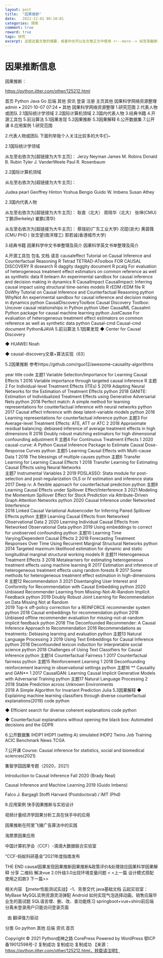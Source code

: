 ```yaml
---
layout: post
title:  "因果推断"
date:   2021-12-01 00:10:01
categories: 探索
comment: true
reward: true
tags: 研究
excerpt: 这是这篇文章的摘要，或者你也可以在文章正文中使用 <!--more--> 标签来截断摘要。
---
```


# 因果推断信息




因果推断： 

https://python.iitter.com/other/125212.html   


首页
 Python
 Java
 Go
 后端
 其他
 资讯
登录 注册
 主页其他
因果科学网络资源整理
admin •  2021-10-07 07:24 • 其他
因果科学网络资源整理
1.研究范围
2.代表人物或团队
2.1国际统计学领域
2.2国际计算机领域
2.3国内代表人物
3.经典书籍
4.开源工具包
5.前沿算法
5.1因果发现
5.2因果推断
5.3因果解释
6.公开数据集
7.公开课
8.应用案例
1.研究范围


2.代表人物或团队
下面列举我个人关注比较多的大牛们~

2.1国际统计学领域

从左至右依次为[超链接为大牛主页]：
Jerzy Neyman
James M. Robins
Donald B. Rubin
Tyler J. VanderWeele
Paul R. Rosenbaum

2.2国际计算机领域

从左至右依次为[超链接为大牛主页]：

Judea pearl
Geoffrey Hinton
Yoshua Bengio
Guido W. Imbens
Susan Athey

2.3国内代表人物


从左至右依次为[超链接为大牛主页]：
耿直（北大）
周晓华（北大）
张坤(CMU)
丁鹏(Berkeley)
崔鹏(清华)


从左至右依次为[超链接为大牛主页]：
蔡瑞初(广东工业大学)
况琨(浙大)
黄碧薇(CMU PHD )
张含望(南洋理工)
郭若诚(香港城市大学)

3.经典书籍
因果科学中文书单整理及简介
因果科学英文书单整理及简介

4.开源工具包
包名	文档	语言
causaleffect	Tutorial on Causal Inference and Counterfactual Reasoning	R
Tetrad	TETRAD-AToolbox FOR CAUSAL DISCOVERY	R
dosearch		R
daggity	daggity document	R
pcalg	For evaluation of heterogeneous treatment effect estimators on common reference as well as synthetic data	R
bnlearn	An experimental sandbox for causal inference and decision making in dynamics	R
CausalImpact	CausalImpact: Inferring causal impact using structural time-series models	R
rEDM	rEDM file	R
DoWhy	Tutorial on Causal Inference and Counterfactual Reasoning	python
WhyNot	An experimental sandbox for causal inference and decision making in dynamics	python
CausalDiscoveryToolbox	Causal Discovery Toolbox: Uncover causal relationships in Python	python
Uber CausalML	Causalml: Python package for causal machine learning	python
JustCause	For evaluation of heterogeneous treatment effect estimators on common reference as well as synthetic data	python
Causal-cmd	Causal-cmd document	Python&JAVA
5.前沿算法
5.1因果发现
◆ Center for Causal Discovery

◆ HUAWEI Noah

◆ causal-discovery文章+算法实现（63）

5.2因果推断
参考https://github.com/rguo12/awesome-causality-algorithms

year	title	code
主题1	Variable Selection/Importance for Learning Causal Effects	1
2016	Variable importance through targeted causal inference	R
主题2	For Individual-level Treatment Effects (ITEs)	5
2019	Adapting Neural Networks for the Estimation of Treatment Effects	python
2018	GANITE: Estimation of Individualized Treatment Effects using Generative Adversarial Nets	python
2018	Perfect match: A simple method for learning representations for counterfactual inference with neural networks	python
2017	Causal effect inference with deep latent-variable models	python
2016	Learning representations for counterfactual inference	python
主题3	For Average-level Treatment Effects: ATE, ATT or ATC	2
2018	Approximate residual balancing: debiased inference of average treatment effects in high dimensions	R
2016	Doubly robust matching estimators for high dimensional confounding adjustment	R
主题4	For Continuous Treatment Effects	1
2020	causal-curve: A Python Causal Inference Package to Estimate Causal Dose-Response Curves	python
主题5	Learning Causal Effects with Multi-cause Data	1
2018	The blessings of multiple causes	python
主题6	Transfer Learning for Learning Causal Effects	1
2018	Transfer Learning for Estimating Causal Effects using Neural Networks	
主题7	Instrumental Variables	2
2019	PDSLASSO: Stata module for post-selection and post-regularization OLS or IV estimation and inference	stata
2017	Deep iv: A flexible approach for counterfactual prediction	python
主题8	Learning Causal Effects under Spillover Effect/Interference	3
2021	Modeling the Momentum Spillover Effect for Stock Prediction via Attribute-Driven Graph Attention Networks	python
2020	Causal Inference under Networked Interference	
2018	Linked Causal Variational Autoencoder for Inferring Paired Spillover Effects	python
主题9	Learning Causal Effects from Networked Observational Data	2
2020	Learning Individual Causal Effects from Networked Observational Data	python
2019	Using embeddings to correct for unobserved confounding	python
主题10	Learning Time Varying/Dependent Causal Effects	2
2018	Forecasting Treatment Responses Over Time Using Recurrent Marginal Structural Networks	python
2014	Targeted maximum likelihood estimation for dynamic and static longitudinal marginal structural working models	R
主题11	Heterogeneous Treatment Effects	3
2018	Metalearners for estimating heterogeneous treatment effects using machine learning	R
2017	Estimation and inference of heterogeneous treatment effects using random forests	R
2017	Some methods for heterogeneous treatment effect estimation in high-dimensions	R
主题12	Recommendation	3
2021	Disentangling User Interest and Conformity for Recommendation with Causal Embedding	python
2020	Unbiased Recommender Learning from Missing-Not-At-Random Implicit Feedback	python
2019	Doubly Robust Joint Learning for Recommendation on Data Missing Not at Random	
2019	Top-k off-policy correction for a REINFORCE recommender system	python
2018	Causal embeddings for recommendation	python
2018	Unbiased offline recommender evaluation for missing-not-at-random implicit feedback	python
2018	The Deconfounded Recommender: A Causal Inference Approach to Recommendation	
2016	Recommendations as treatments: Debiasing learning and evaluation	python
主题13	Natural Language Processing	3
2019	Using Text Embeddings for Causal Inference	python
2018	Deconfounded lexicon induction for interpretable social science	python
2018	Challenges of Using Text Classifiers for Causal Inference	python
主题14	Counterfactual Fairness	1
2017	Counterfactual fairness	python
主题15	Reinforcement Learning	1
2018	Deconfounding reinforcement learning in observational settings	python
主题16	** Causality and GAN**	1
2017	CausalGAN: Learning Causal Implicit Generative Models with Adversarial Training	python
主题17	Natural Language Processing	2
2018	Stable Prediction across Unknown Environments	
2018	A Simple Algorithm for Invariant Prediction	Julia
5.3因果解释
◆ Explaining machine learning classifiers through diverse counterfactual explanations(2019)
code python

◆ Efficient search for diverse coherent explanations
code python

◆ Counterfactual explanations without opening the black box: Automated decisions and the GDPR

6.公开数据集
IHDP1
IHDP1 (setting A) simulated
IHDP2
Twins
Job Training
ACIC Benchmark
News
TCGA

7.公开课
Course: Causal inference for statistics, social and biomedical sciences(2021)

集智学园因果专题（2020，2021）

Introduction to Causal Inference Fall 2020 (Brady Neal)

Causal Inference and Machine Learning 2019 (Guido Imbens)

Falco J. Bargagli Stoffi Harvard (Postdoctoral) / IMT (Phd)

8.应用案例
快手因果推断与实验设计

视频计量经济学因果分析工具在快手中的应用

因果推断在阿里飞猪广告算法中的实践

淘票票因果应用

中国计算机学会（CCF）-滴滴大数据联合实验室

“CCF-蚂蚁科研基金”2021年度指南发布

 THE END 
causal因果发现因果推断因果推断&政策评价&处理效应因果科学因果解释
分享
二维码
解决vue 2.0升级3.0出现环境变量问题
< <上一篇
设计模式搭配使用之扣款3
下一篇>>

 

 
相关内容
【jmeter性能测试实战】–1、背景交代
java基础文档
云起实验室：MyBase MySQL实例资源灵活弹配
Android 如何实现气泡选择动画，销售应届毕业生的面试题
SQL语言增、删、改、查功能练习
springboot+vue+shiro前后端分离未登录用户只能访问登录页面

 
  由 翻译强力驱动

 

 
分类
Go
python
其他
后端
资讯
首页

 
Copyright © 2021 Python成神之路 CorePress Powered by WordPress
鄂ICP备19012598号-2
复制成功
复制成功
复制成功
 【来源：https://python.iitter.com/other/125212.html，转载请注明】
